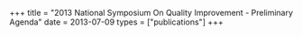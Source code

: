 +++
title = "2013 National Symposium On Quality Improvement - Preliminary Agenda"
date = 2013-07-09
types = ["publications"]
+++

